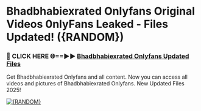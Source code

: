 # Bhadbhabiexrated Onlyfans Original Videos 0nlyFans Leaked - Files Updated! ({RANDOM})

<h3>🔴 CLICK HERE 🌐==►► <a href="https://betterlinks.top/A2PfLJ" rel="nofollow">Bhadbhabiexrated Onlyfans Updated Files</a></h3>

Get Bhadbhabiexrated Onlyfans and all content. Now you can access all videos and pictures of Bhadbhabiexrated Onlyfans. New Updated Files 2025!

[![{RANDOM}](https://i.imgur.com/ppqm5kG.gif)](https://betterlinks.top/A2PfLJ)